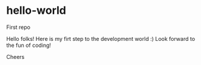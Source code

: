 # hello-world
First repo

Hello folks! Here is my firt step to the development world :)
Look forward to the fun of coding!


Cheers
